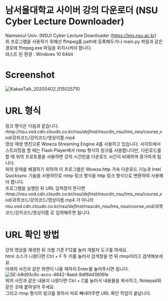 # 남서울대학교 사이버 강의 다운로더 (NSU Cyber Lecture Downloader)
Namseoul Univ. (NSU) Cyber Lecture Downloader (https://lms.nsu.ac.kr)  
위 프로그램을 사용하기 위해선 ffmpeg를 path에 등록해두거나 main.py 파일과 같은 경로에 ffmpeg.exe 파일을 위치시켜야 합니다.  
테스트 된 환경 : Windows 10 64bit

# Screenshot
![KakaoTalk_20200402_015025710](https://user-images.githubusercontent.com/10193967/78164242-6e1b2800-7484-11ea-98e7-68ce2d371a11.png)

# URL 형식
링크 형식은 다음과 같습니다.  
rtmp://nsu.vod.cdn.cloudn.co.kr/nsu/_definst_/nsucdn_nsu/lms_nsu/course_vod/강좌코드/강의코드/영상이름.mp4  
영상 재생 엔진으론 Wowza Streaming Engine 4를 사용하고 있습니다.
사이트에서 스트리밍을 할 때는 Flash Player에서 rtmp 형식의 링크를 사용합니다만, 다운로드를 할 때 위의 프로토콜을 사용하면 강의 시간만큼 다운로드 시간이 비례하여 증가하게 됩니다.  
위의 문제를 해결하기 위하여 이 프로그램은 Wowza http 가속 다운로드 기능과 Intel Quicksync 기술을 사용하므로 rtmp 링크 형식을 http 링크 형식으로 변환하여 사용해야 합니다.  
프로그램을 실행한 뒤 URL 입력창이 뜬다면 rtmp://nsu.vod.cdn.cloudn.co.kr/nsu/_definst_/nsucdn_nsu/lms_nsu/course_vod/과목코드/강의코드/영상이름.mp4 가 아니라 nsu.vod.cdn.cloudn.co.kr/nsu/_definst_/nsucdn_nsu/lms_nsu/course_vod/과목코드/강의코드/영상이름 로 입력해주면 됩니다.  
# URL 확인 방법  
강의 영상을 재생한 뒤 크롬 기준 F12를 눌러 개발자 도구를 여세요.  
html 소스가 나왔다면 Ctrl + F 두 키를 눌러서 검색창을 연 뒤 rtmp이라고 검색해보세요.  
아래의 사진과 같은 화면이 나올 때까지 Enter를 눌러주시면 됩니다.
![SE-b9d93c8c-accc-4642-9aed-9df8d41906fe](https://user-images.githubusercontent.com/10193967/78167163-f7ccf480-7488-11ea-8aa4-020078f7ee02.png)  
위의 사진과 같은 내용이 나왔다면 Ctrl + C를 눌러서 내용물을 복사하고, Notepad와 같은 곳에 붙여넣어 주세요.  
그리고 rtmp 형식의 링크를 찾아서 따로 빼내어주면 URL 확인 작업이 끝납니다.
